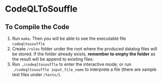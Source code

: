 # CodeQLToSouffle

## To Compile the Code
1. Run `make`. Then you will be able to see the executable file `codeqltosouffle`
2. Create `/rules` folder under the root where the produced datalog files will be stored. If the folder already exists, **remember to empty the folder** as the result will be append to existing files.
2. Run `./codeqltosouffle` to enter the interactive mode; or run `./codeqltosouffle input_file_name` to interprete a file (there are sample test files under `/tests/`).
